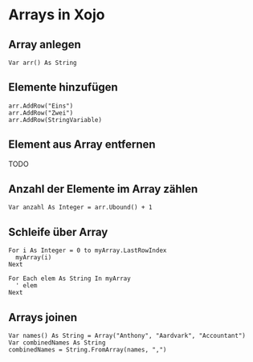 # Arrays in Xojo


## Array anlegen

```vbnet
Var arr() As String
```


## Elemente hinzufügen

```vbnet
arr.AddRow("Eins")
arr.AddRow("Zwei")
arr.AddRow(StringVariable)
```

## Element aus Array entfernen

TODO


## Anzahl der Elemente im Array zählen

```vbnet
Var anzahl As Integer = arr.Ubound() + 1
```


## Schleife über Array

```vbnet
For i As Integer = 0 to myArray.LastRowIndex
  myArray(i)
Next
```

```vbnet
For Each elem As String In myArray
  ' elem
Next
```


## Arrays joinen

```vbnet
Var names() As String = Array("Anthony", "Aardvark", "Accountant")
Var combinedNames As String
combinedNames = String.FromArray(names, ",")
```


